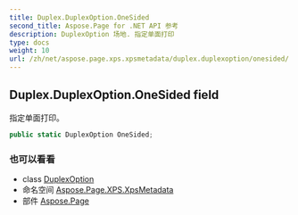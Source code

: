 ```yaml
---
title: Duplex.DuplexOption.OneSided
second_title: Aspose.Page for .NET API 参考
description: DuplexOption 场地. 指定单面打印
type: docs
weight: 10
url: /zh/net/aspose.page.xps.xpsmetadata/duplex.duplexoption/onesided/
---
```

## Duplex.DuplexOption.OneSided field

指定单面打印。

```csharp
public static DuplexOption OneSided;
```

### 也可以看看

* class [DuplexOption](../)
* 命名空间 [Aspose.Page.XPS.XpsMetadata](../../duplex.duplexoption/)
* 部件 [Aspose.Page](../../../)


